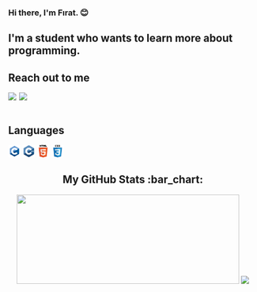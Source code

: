 ### Hi there, I'm Fırat. :blush: 

## I'm a student who wants to learn more about programming.

## Reach out to me


[<img width="22" src="https://unpkg.com/simple-icons@v8/icons/instagram.svg" align="left"/>][instagram]


[<img width="22" src="https://unpkg.com/simple-icons@v8/icons/linkedin.svg" align="left"/>][linkedin]

<br />
<br />





## Languages

<img src="https://raw.githubusercontent.com/github/explore/f3e22f0dca2be955676bc70d6214b95b13354ee8/topics/c/c.png" width="25" height="25">
<img src="https://raw.githubusercontent.com/github/explore/f3e22f0dca2be955676bc70d6214b95b13354ee8/topics/cpp/cpp.png" width="25" height="25">
<img src="https://raw.githubusercontent.com/github/explore/80688e429a7d4ef2fca1e82350fe8e3517d3494d/topics/html/html.png" width="25">
<img src="https://raw.githubusercontent.com/github/explore/80688e429a7d4ef2fca1e82350fe8e3517d3494d/topics/css/css.png" width="25">




<h2 align="center">My GitHub Stats :bar_chart:</h2>
<p align="center">
  <img src="https://github-readme-stats.vercel.app/api?username=frtcsk33&show_icons=true&theme=tokyonight" width="450" height="180">
  <img src="https://github-readme-stats.vercel.app/api/top-langs/?username=frtcsk33&layout=compact&theme=tokyonight" height="180">







[instagram]: https://www.instagram.com/c.frat/

[Linkedin]: https://www.linkedin.com/in/firatcoskunn/




